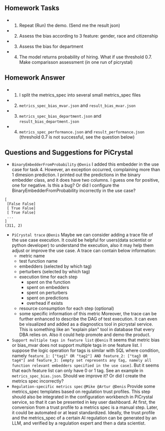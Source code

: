 ## Homework Tasks
- 1. Repeat (Run) the demo. (Send me the result json)
- 2. Assess the bias according to 3 feature: gender, race and citizenship
- 3. Assess the bias for department
- 4. The model returns probability of hiring. What if use threshold 0.7. Make comparisson assessment (in one run of picrystal)

## Homework Answer
- 1. I split the metrics_spec into several small metrics_spec files
- 2. `metrics_spec_bias_mvar.json` and `result_bias_mvar.json`
- 3. `metrics_spec_bias_department.json` and `result_bias_department.json`
- 4. `metrics_spec_performance.json` and `result_performance.json` (threshold 0.7 is not successful, see the question below)

## Questions and Suggestions for PiCrystal
- `BinaryEmbedderFromProbability` `@Denis` I added this embedder in the use case for task 4. However, an exception occurred, complaining more than 1 dimesion prediction. I printed out the predictions in the binary embedder class, and it does have two columns. I guess one for positive, one for negative. Is this a bug? Or did I configure the BinaryEmbedderFromProbability incorrectly in the use case?
```
[
 [False False]
 [ True False]
 [ True False]
 ...
]
(311, 2)
```
- `PiCrystal trace` `@Denis` Maybe we can consider adding a trace file of the use case execution. It could be helpful for users(data scientist or python developer) to understand the execution, also it may help them adjust or improve the use case. A trace can contain below information:
  - metric name
  - test function name
  - embedders (selected by which tag)
  - perturbers (selected by which tag)
  - execution time for each step
    - spent on the function
    - spent on embedders
    - spent on perturbers
    - spent on predictions
    - overhead if exists
  - resource consumption for each step (optional)
  - some specific information of this metric
  Moreover, the trace can be further enhanced to describe the DAG of test execution. It can even be visualized and added as a diagnostics tool in picrystal service. This is something like an "explain plan" tool in database that every DBA relies on. Also it could help promote and demo the product.
- `Support multiple tags in feature list` `@Denis` It seems that metric bias or bias_mvar does not support multiple tags in one feature list. I suppose the logic operation for tags is similar with SQL where condition, namely `feature_1: ["tag1" OR "tag2"] AND feature_2: ["tag3 OR tag4"] and feature_3: [empty set represents any tag, namely all function relevant embedders specified in the use case]`. But it seems that each feature list can only have 0 or 1 tag. See an example in `metrics_spec_bias.json`. Should we improve it? Or did I create the metrics spec incorrectly?
- `Regulation-specific metrics spec` `@Mike @Artur @Denis` Provide some metrics_spec templates based on regulation trust profiles. This step should also be integrated in the configuration workbench in PiCrystal service, so that it can be presented in key user dashboard. At first, the conversion from a trust profile to a metrics spec is a manual step. Later, it could be automated or at least standardized. Ideally, the trust profile and the metrics_spec of a certain AI regulation can be generated by an LLM, and verified by a regulation expert and then a data scientist.
